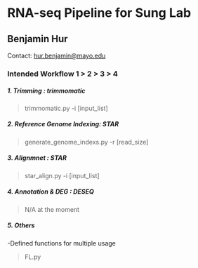 RNA-seq Pipeline for Sung Lab
=============================

Benjamin Hur
------------
Contact: hur.benjamin@mayo.edu

### Intended Workflow 1 > 2 > 3 > 4

##### 1. Trimming : trimmomatic
> trimmomatic.py -i [input_list]

##### 2. Reference Genome Indexing: STAR
> generate_genome_indexs.py -r [read_size]

##### 3. Alignmnet : STAR
> star_align.py -i [input_list]

##### 4. Annotation & DEG : DESEQ
> N/A at the moment

##### 5. Others
-Defined functions for multiple usage
> FL.py
